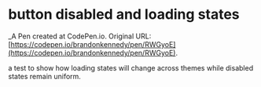 # button disabled and loading states
 _A Pen created at CodePen.io. Original URL: [https://codepen.io/brandonkennedy/pen/RWGyoE](https://codepen.io/brandonkennedy/pen/RWGyoE).

 a test to show how loading states will change across themes while disabled states remain uniform.